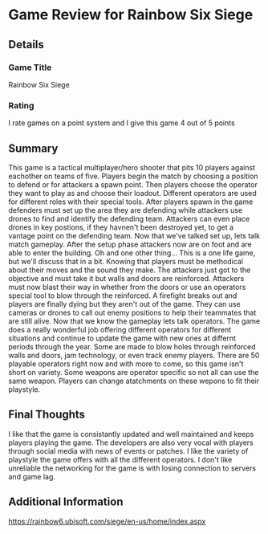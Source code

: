 # Game Review for Rainbow Six Siege

## Details

### Game Title
Rainbow Six Siege
### Rating
I rate games on a point system and I give this game 4 out of 5 points

## Summary
This game is a tactical multiplayer/hero shooter that pits 10 players against eachother on teams of five. Players begin the match by choosing a position to defend or for attackers a spawn point. Then players choose the operator they want to play as and choose their loadout. Different operators are used for different roles with their special tools. After players spawn in the game defenders must set up the area they are defending while attackers use drones to find and identify the defending team. Attackers can even place drones in key postions, if they havnen't been destroyed yet, to get a vantage point on the defending team.
Now that we've talked set up, lets talk match gameplay. After the setup phase attackers now are on foot and are able to enter the building. Oh and one other thing... This is a one life game, but we'll discuss that in a bit. Knowing that players must be methodical about their moves and the sound they make. The attackers just got to the objective and must take it but walls and doors are reinforced. Attackers must now blast their way in whether from the doors or use an operators special tool to blow through the reinforced. A firefight breaks out and players are finally dying but they aren't out of the game. They can use cameras or drones to call out enemy positions to help their teammates that are still alive.
Now that we know the gameplay lets talk operators. The game does a really wonderful job offering different operators for different situations and continue to update the game with new ones at differnt periods through the year. Some are made to blow holes through reinforced walls and doors, jam technology, or even track enemy players. There are 50 playable operators right now and with more to come, so this game isn't short on variety. Some weapons are operator specific so not all can use the same weapon. Players can change atatchments on these wepons to fit their playstyle.
## Final Thoughts
I like that the game is consistantly updated and well maintained and keeps players playing the game. The developers are also very vocal with players through social media with news of events or patches. I like the variety of playstyle the game offers with all the different operators. I don't like unreliable the networking for the game is with losing connection to servers and game lag.
## Additional Information
https://rainbow6.ubisoft.com/siege/en-us/home/index.aspx
